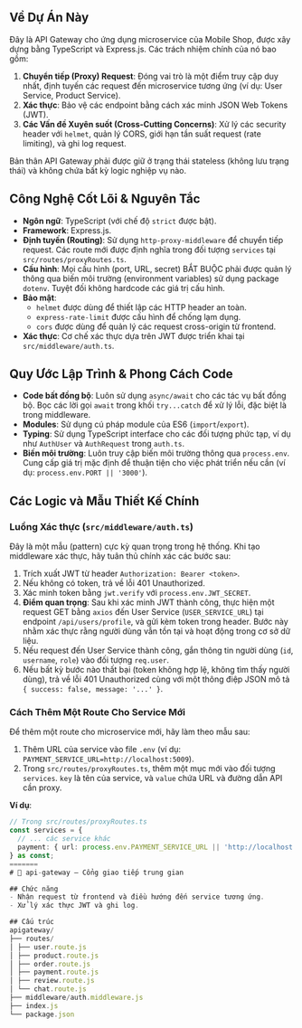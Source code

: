
## Về Dự Án Này

Đây là API Gateway cho ứng dụng microservice của Mobile Shop, được xây dựng bằng TypeScript và Express.js. Các trách nhiệm chính của nó bao gồm:
1.  **Chuyển tiếp (Proxy) Request**: Đóng vai trò là một điểm truy cập duy nhất, định tuyến các request đến microservice tương ứng (ví dụ: User Service, Product Service).
2.  **Xác thực**: Bảo vệ các endpoint bằng cách xác minh JSON Web Tokens (JWT).
3.  **Các Vấn đề Xuyên suốt (Cross-Cutting Concerns)**: Xử lý các security header với `helmet`, quản lý CORS, giới hạn tần suất request (rate limiting), và ghi log request.

Bản thân API Gateway phải được giữ ở trạng thái stateless (không lưu trạng thái) và không chứa bất kỳ logic nghiệp vụ nào.

## Công Nghệ Cốt Lõi & Nguyên Tắc

- **Ngôn ngữ**: TypeScript (với chế độ `strict` được bật).
- **Framework**: Express.js.
- **Định tuyến (Routing)**: Sử dụng `http-proxy-middleware` để chuyển tiếp request. Các route mới được định nghĩa trong đối tượng `services` tại `src/routes/proxyRoutes.ts`.
- **Cấu hình**: Mọi cấu hình (port, URL, secret) BẮT BUỘC phải được quản lý thông qua biến môi trường (environment variables) sử dụng package `dotenv`. Tuyệt đối không hardcode các giá trị cấu hình.
- **Bảo mật**:
    - `helmet` được dùng để thiết lập các HTTP header an toàn.
    - `express-rate-limit` được cấu hình để chống lạm dụng.
    - `cors` được dùng để quản lý các request cross-origin từ frontend.
- **Xác thực**: Cơ chế xác thực dựa trên JWT được triển khai tại `src/middleware/auth.ts`.

## Quy Ước Lập Trình & Phong Cách Code

- **Code bất đồng bộ**: Luôn sử dụng `async/await` cho các tác vụ bất đồng bộ. Bọc các lời gọi `await` trong khối `try...catch` để xử lý lỗi, đặc biệt là trong middleware.
- **Modules**: Sử dụng cú pháp module của ES6 (`import`/`export`).
- **Typing**: Sử dụng TypeScript interface cho các đối tượng phức tạp, ví dụ như `AuthUser` và `AuthRequest` trong `auth.ts`.
- **Biến môi trường**: Luôn truy cập biến môi trường thông qua `process.env`. Cung cấp giá trị mặc định để thuận tiện cho việc phát triển nếu cần (ví dụ: `process.env.PORT || '3000'`).

## Các Logic và Mẫu Thiết Kế Chính

### Luồng Xác thực (`src/middleware/auth.ts`)

Đây là một mẫu (pattern) cực kỳ quan trọng trong hệ thống. Khi tạo middleware xác thực, hãy tuân thủ chính xác các bước sau:
1.  Trích xuất JWT từ header `Authorization: Bearer <token>`.
2.  Nếu không có token, trả về lỗi 401 Unauthorized.
3.  Xác minh token bằng `jwt.verify` với `process.env.JWT_SECRET`.
4.  **Điểm quan trọng**: Sau khi xác minh JWT thành công, thực hiện một request GET bằng `axios` đến User Service (`USER_SERVICE_URL`) tại endpoint `/api/users/profile`, và gửi kèm token trong header. Bước này nhằm xác thực rằng người dùng vẫn tồn tại và hoạt động trong cơ sở dữ liệu.
5.  Nếu request đến User Service thành công, gắn thông tin người dùng (`id`, `username`, `role`) vào đối tượng `req.user`.
6.  Nếu bất kỳ bước nào thất bại (token không hợp lệ, không tìm thấy người dùng), trả về lỗi 401 Unauthorized cùng với một thông điệp JSON mô tả `{ success: false, message: '...' }`.

### Cách Thêm Một Route Cho Service Mới

Để thêm một route cho microservice mới, hãy làm theo mẫu sau:
1.  Thêm URL của service vào file `.env` (ví dụ: `PAYMENT_SERVICE_URL=http://localhost:5009`).
2.  Trong `src/routes/proxyRoutes.ts`, thêm một mục mới vào đối tượng `services`. `key` là tên của service, và `value` chứa URL và đường dẫn API cần proxy.

**Ví dụ**:
```typescript
// Trong src/routes/proxyRoutes.ts
const services = {
  // ... các service khác
  payment: { url: process.env.PAYMENT_SERVICE_URL || 'http://localhost:5009', path: '/api/payments' }
} as const;
=======
# 🚪 api-gateway – Cổng giao tiếp trung gian

## Chức năng
- Nhận request từ frontend và điều hướng đến service tương ứng.
- Xử lý xác thực JWT và ghi log.

## Cấu trúc
apigateway/
├── routes/
│ ├── user.route.js
│ ├── product.route.js
│ ├── order.route.js
│ ├── payment.route.js
│ ├── review.route.js
│ └── chat.route.js
├── middleware/auth.middleware.js
├── index.js
└── package.json
